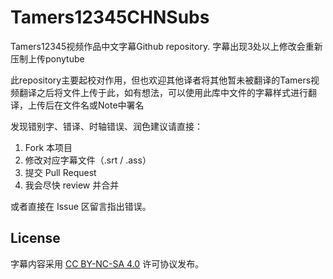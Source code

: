 # Tamers12345CHNSubs
Tamers12345视频作品中文字幕Github repository. 字幕出现3处以上修改会重新压制上传ponytube

此repository主要起校对作用，但也欢迎其他译者将其他暂未被翻译的Tamers视频翻译之后将文件上传于此，如有想法，可以使用此库中文件的字幕样式进行翻译，上传后在文件名或Note中署名

发现错别字、错译、时轴错误、润色建议请直接：

1. Fork 本项目
2. 修改对应字幕文件（.srt / .ass）
3. 提交 Pull Request
4. 我会尽快 review 并合并

或者直接在 Issue 区留言指出错误。


## License

字幕内容采用 [CC BY-NC-SA 4.0](https://creativecommons.org/licenses/by-nc-sa/4.0/) 许可协议发布。  

